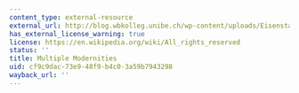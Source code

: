 ```yaml
---
content_type: external-resource
external_url: http://blog.wbkolleg.unibe.ch/wp-content/uploads/Eisenstadt_Multiple-Modernities.pdf
has_external_license_warning: true
license: https://en.wikipedia.org/wiki/All_rights_reserved
status: ''
title: Multiple Modernities
uid: cf9c9dac-73e9-48f9-b4c0-3a59b7943298
wayback_url: ''
---
```

